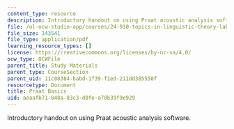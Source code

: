 ```yaml
---
content_type: resource
description: Introductory handout on using Praat acoustic analysis software.
file: /ol-ocw-studio-app/courses/24-910-topics-in-linguistic-theory-laboratory-phonology-spring-2007/aeaafb71848a83c3d0fea70b39f9e929_praat_basics.pdf
file_size: 143541
file_type: application/pdf
learning_resource_types: []
license: https://creativecommons.org/licenses/by-nc-sa/4.0/
ocw_type: OCWFile
parent_title: Study Materials
parent_type: CourseSection
parent_uid: 11c08384-babd-1f39-f1ed-211dd385550f
resourcetype: Document
title: Praat Basics
uid: aeaafb71-848a-83c3-d0fe-a70b39f9e929
---
```

Introductory handout on using Praat acoustic analysis software.